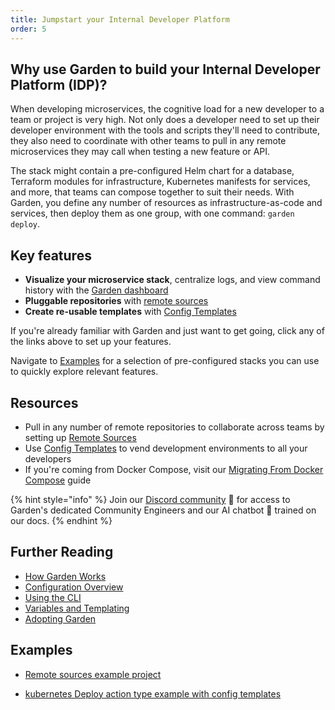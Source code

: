 ```yaml
---
title: Jumpstart your Internal Developer Platform
order: 5
---
```


## Why use Garden to build your Internal Developer Platform (IDP)?

When developing microservices, the cognitive load for a new developer to a team or project is very high. Not only does a developer need to set up their developer environment with the tools and scripts they'll need to contribute, they also need to coordinate with other teams to pull in any remote microservices they may call when testing a new feature or API.

The stack might contain a pre-configured Helm chart for a database, Terraform modules for infrastructure, Kubernetes manifests for services, and more, that teams can compose together to suit their needs. With Garden, you define any number of resources as infrastructure-as-code and services, then deploy them as one group, with one command: `garden deploy`.

## Key features

- **Visualize your microservice stack**, centralize logs, and view command history with the [Garden dashboard](https://app.garden.io)
- **Pluggable repositories** with [remote sources](../advanced/using-remote-sources.md)
- **Create re-usable templates** with [Config Templates](../using-garden/config-templates.md)

If you're already familiar with Garden and just want to get going, click any of the links above to set up your features.

Navigate to [Examples](#examples) for a selection of pre-configured stacks you can use to quickly explore relevant features.

## Resources

- Pull in any number of remote repositories to collaborate across teams by setting up [Remote Sources](../advanced/using-remote-sources.md)
- Use [Config Templates](../using-garden/config-templates.md) to vend development environments to all your developers
- If you're coming from Docker Compose, visit our [Migrating From Docker Compose](../guides/migrating-from-docker-compose.md) guide

{% hint style="info" %}
Join our [Discord community](https://go.garden.io/discord) 🌸 for access to Garden's dedicated Community Engineers and our AI chatbot 🤖  trained on our docs.
{% endhint %}

## Further Reading

- [How Garden Works](../overview/how-garden-works.md)
- [Configuration Overview](../using-garden/configuration-overview.md)
- [Using the CLI](../using-garden/using-the-cli.md)
- [Variables and Templating](../using-garden/variables-and-templating.md)
- [Adopting Garden](../overview/adopting-garden.md)

## Examples

- [Remote sources example project](https://github.com/garden-io/garden/tree/0.13.56/examples/remote-sources)

- [kubernetes Deploy action type example with config templates](https://github.com/garden-io/garden/tree/0.13.56/examples/k8s-deploy-config-templates)
